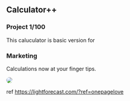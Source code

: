 ## Calculator++
### Project 1/100

This caluculator is basic version for 


### Marketing 
Calculations now at your finger tips.

<img src="assets/v1-stylefinal.PNG" style="border-radius: 10px;">


ref
https://lightforecast.com/?ref=onepagelove